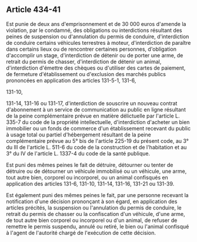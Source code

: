 Article 434-41
----
Est punie de deux ans d'emprisonnement et de 30 000 euros d'amende la violation,
par le condamné, des obligations ou interdictions résultant des peines de
suspension ou d'annulation du permis de conduire, d'interdiction de conduire
certains véhicules terrestres à moteur, d'interdiction de paraître dans certains
lieux ou de rencontrer certaines personnes, d'obligation d'accomplir un stage,
d'interdiction de détenir ou de porter une arme, de retrait du permis de
chasser, d'interdiction de détenir un animal, d'interdiction d'émettre des
chèques ou d'utiliser des cartes de paiement, de fermeture d'établissement ou
d'exclusion des marchés publics prononcées en application des articles 131-5-1,
131-6,

131-10,

131-14, 131-16 ou 131-17, d'interdiction de souscrire un nouveau contrat
d'abonnement à un service de communication au public en ligne résultant de la
peine complémentaire prévue en matière délictuelle par l'article L. 335-7 du
code de la propriété intellectuelle, d'interdiction d'acheter un bien immobilier
ou un fonds de commerce d'un établissement recevant du public à usage total ou
partiel d'hébergement résultant de la peine complémentaire prévue au 5° bis de
l'article 225-19 du présent code, au 3° du III de l'article L. 511-6 du code de
la construction et de l'habitation et au 3° du IV de l'article L. 1337-4 du code
de la santé publique.

Est puni des mêmes peines le fait de détruire, détourner ou tenter de détruire
ou de détourner un véhicule immobilisé ou un véhicule, une arme, tout autre
bien, corporel ou incorporel, ou un animal confisqués en application des
articles 131-6, 131-10, 131-14, 131-16, 131-21 ou 131-39.

Est également puni des mêmes peines le fait, par une personne recevant la
notification d'une décision prononçant à son égard, en application des articles
précités, la suspension ou l'annulation du permis de conduire, le retrait du
permis de chasser ou la confiscation d'un véhicule, d'une arme, de tout autre
bien corporel ou incorporel ou d'un animal, de refuser de remettre le permis
suspendu, annulé ou retiré, le bien ou l'animal confisqué à l'agent de
l'autorité chargé de l'exécution de cette décision.
